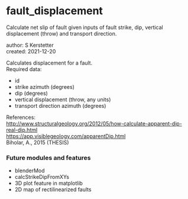 # fault_displacement
Calculate net slip of fault given inputs of fault strike, dip, vertical displacement (throw) and transport direction.  

author: S Kerstetter  
created: 2021-12-20  

Calculates displacement for a fault.  
Required data:  
- id
- strike azimuth (degrees)
- dip (degrees)
- vertical displacement (throw, any units)
- transport direction azimuth (degrees)

References:  
http://www.structuralgeology.org/2012/05/how-calculate-apparent-dip-real-dip.html  
https://app.visiblegeology.com/apparentDip.html  
Biholar, A., 2015 (THESIS)  


### Future modules and features  
- blenderMod
- calcStrikeDipFromXYs
- 3D plot feature in matplotlib
- 2D map of rectilinearized faults
